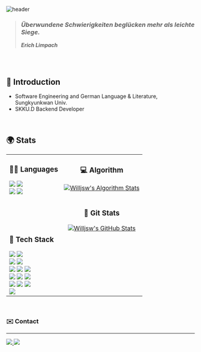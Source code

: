 
![header](https://capsule-render.vercel.app/api?type=waving&color=4682b4&height=200&width=50000&section=header&text=🐻‍❄️Sunwoo's%20Github&fontSize=40&fontAlign=70&fontColor=f5f5f5)


>  ### **_Überwundene Schwierigkeiten beglücken mehr als leichte Siege._**
> **_Erich Limpach_**

<br/>
<br/>

## 🚀 Introduction

- Software Engineering and German Language & Literature, Sungkyunkwan Univ.
- SKKU.D Backend Developer
  
<br/>

## 🌍 Stats

<div align="center">
  <table>
    <tr>
      <td>
        <h3>🧑‍💻 Languages</h3>
        <img src="https://img.shields.io/badge/Java-007396?style=for-the-badge&logo=java&logoColor=white"/>
        <img src="https://img.shields.io/badge/Python-3776AB?style=for-the-badge&logo=python&logoColor=white"/>
        <br/>
        <img src="https://img.shields.io/badge/JavaScript-323330?style=for-the-badge&logo=javascript&logoColor=F7DF1E"/>
        <img src="https://img.shields.io/badge/C++-00599C?style=for-the-badge&logo=cplusplus&logoColor=white"/>
        <br/>
        <br/>
        <br/>
        <br/>
        <br/>
        <h3>🧰 Tech Stack</h3>
        <img src="https://img.shields.io/badge/Spring_Boot-6DB33F?style=for-the-badge&logo=springboot&logoColor=white"/>
        <img src="https://img.shields.io/badge/Spring_Cloud-6DB33F?style=for-the-badge&logo=spring&logoColor=white"/>
        <br/>
        <img src="https://img.shields.io/badge/Spring_Security-6DB33F?style=for-the-badge&logo=spring&logoColor=white"/>
        <img src="https://img.shields.io/badge/JPA-007396?style=for-the-badge&logo=hibernate&logoColor=white"/>
        <br/>
        <img src="https://img.shields.io/badge/MySQL-4479A1?style=for-the-badge&logo=mysql&logoColor=white"/>
        <img src="https://img.shields.io/badge/MariaDB-003B57?style=for-the-badge&logo=mariadb&logoColor=white"/>
        <img src="https://img.shields.io/badge/Redis-DC382D?style=for-the-badge&logo=redis&logoColor=white"/>
        <br/>
        <img src="https://img.shields.io/badge/React-61DAFB?style=for-the-badge&logo=react&logoColor=black"/>
        <img src="https://img.shields.io/badge/HTML5-E34F26?style=for-the-badge&logo=html5&logoColor=white"/>
        <img src="https://img.shields.io/badge/CSS-1572B6?style=for-the-badge&logo=css3&logoColor=white"/>
        <br/>
        <img src="https://img.shields.io/badge/AWS-232F3E?style=for-the-badge&logo=amazonaws&logoColor=white"/>
        <img src="https://img.shields.io/badge/Docker-2496ED?style=for-the-badge&logo=docker&logoColor=white"/>
        <img src="https://img.shields.io/badge/Ubuntu-E95420?style=for-the-badge&logo=ubuntu&logoColor=white"/>
        <br/>
        <img src="https://img.shields.io/badge/PyTorch-EE4C2C?style=for-the-badge&logo=pytorch&logoColor=white"/>
      </td>
      <td style="vertical-align: top; text-align: center;">
        <div>
           <h3>💻 Algorithm</h3>
          <a href="https://solved.ac/willjsw">
            <img src="http://mazassumnida.wtf/api/v2/generate_badge?boj=willjsw" alt="Willjsw's Algorithm Stats" />
          </a>
        </div>
        <br/>
        <div style="margin-top: 10px;">
           <h3>🐙 Git Stats</h3>
          <a href="https://github.com/willjsw/github-readme-stats">
            <img src="https://github-readme-stats.vercel.app/api?username=willjsw&theme=tokyonight" alt="Willjsw's GitHub Stats" />
          </a>
        </div>
      </td>
    </tr>
  </table>
</div>

<br/>

### ✉️ Contact
<hr/>
<span>
  <a href="mailto:sunwoo1137@gmail.com">
    <img src="https://img.shields.io/badge/Gmail-D14836?style=plastic&logo=Gmail&logoColor=white"/>
  </a>
  <a href="https://velog.io/@willjsw">
    <img src="https://img.shields.io/badge/Velog-20C997?style=plastic&logo=Velog&logoColor=white"/>
  </a>
</span>


